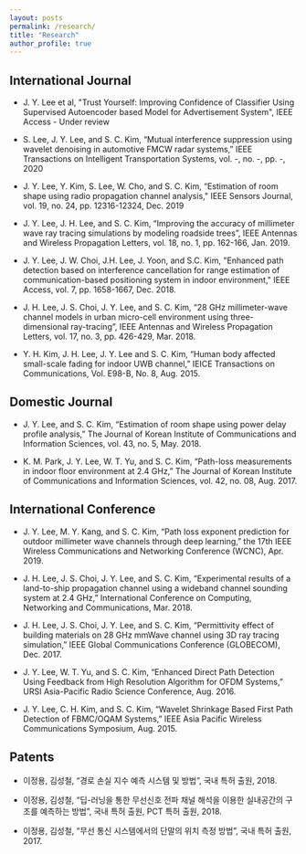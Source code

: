```yaml
---
layout: posts
permalink: /research/
title: "Research"
author_profile: true
---
```


## International Journal

- J. Y. Lee et al, "Trust Yourself: Improving Confidence of Classifier Using Supervised Autoencoder based Model for Advertisement System", IEEE Access - Under review

- S. Lee, J. Y. Lee, and S. C. Kim, “Mutual interference suppression using wavelet denoising in automotive FMCW radar systems,” IEEE Transactions on Intelligent Transportation Systems, vol. -, no. -, pp. -, 2020

- J. Y. Lee, Y. Kim, S. Lee, W. Cho, and S. C. Kim, “Estimation of room shape using radio propagation channel analysis," IEEE Sensors Journal, vol. 19, no. 24, pp. 12316-12324, Dec. 2019

- J. Y. Lee, J. H. Lee, and S. C. Kim, “Improving the accuracy of millimeter wave ray tracing simulations by modeling roadside trees”, IEEE Antennas and Wireless Propagation Letters, vol. 18, no. 1, pp. 162-166, Jan. 2019.

- J. Y. Lee, J. W. Choi, J.H. Lee, J. Yoon, and S.C. Kim, "Enhanced path detection based on interference cancellation for range estimation of communication-based positioning system in indoor environment," IEEE Access, vol. 7, pp. 1658-1667, Dec. 2018.

- J. H. Lee, J. S. Choi, J. Y. Lee, and S. C. Kim, “28 GHz millimeter-wave channel models in urban micro-cell environment using three-dimensional ray-tracing”, IEEE Antennas and Wireless Propagation Letters, vol. 17, no. 3, pp. 426-429, Mar. 2018.

- Y. H. Kim, J. H. Lee, J. Y. Lee and S. C. Kim, “Human body affected small-scale fading for indoor UWB channel,” IEICE Transactions on Communications, Vol. E98-B, No. 8, Aug. 2015.

## Domestic Journal

- J. Y. Lee, and S. C. Kim, “Estimation of room shape using power delay profile analysis,” The Journal of Korean Institute of Communications and Information Sciences, vol. 43, no. 5, May. 2018.

- K. M. Park, J. Y. Lee, W. T. Yu, and S. C. Kim, “Path-loss measurements in indoor floor environment at 2.4 GHz,” The Journal of Korean Institute of Communications and Information Sciences, vol. 42, no. 08, Aug. 2017.

## International Conference

- J. Y. Lee, M. Y. Kang, and S. C. Kim, “Path loss exponent prediction for outdoor millimeter wave channels through deep learning,” the 17th IEEE Wireless Communications and Networking Conference (WCNC), Apr. 2019.

- J. H. Lee, J. S. Choi, J. Y. Lee, and S. C. Kim, “Experimental results of a land-to-ship propagation channel using a wideband channel sounding system at 2.4 GHz,” International Conference on Computing, Networking and Communications, Mar. 2018.

- J. H. Lee, J. S. Choi, J. Y. Lee, and S. C. Kim, “Permittivity effect of building materials on 28 GHz mmWave channel using 3D ray tracing simulation,” IEEE Global Communications Conference (GLOBECOM), Dec. 2017.

- J. Y. Lee, W. T. Yu, and S. C. Kim, “Enhanced Direct Path Detection Using Feedback from High Resolution Algorithm for OFDM Systems,” URSI Asia-Pacific Radio Science Conference, Aug. 2016.

- J. Y. Lee, C. H. Kim, and S. C. Kim, “Wavelet Shrinkage Based First Path Detection of FBMC/OQAM Systems,” IEEE Asia Pacific Wireless Communications Symposium, Aug. 2015. 


## Patents
- 이정용, 김성철, “경로 손실 지수 예측 시스템 및 방법”, 국내 특허 출원, 2018.

- 이정용, 김성철, “딥-러닝을 통한 무선신호 전파 채널 해석을 이용한 실내공간의 구조를 예측하는 방법”, 국내 특허 출원, PCT 특허 출원, 2018.

- 이정용, 김성철, “무선 통신 시스템에서의 단말의 위치 측정 방법”, 국내 특허 출원, 2017.

